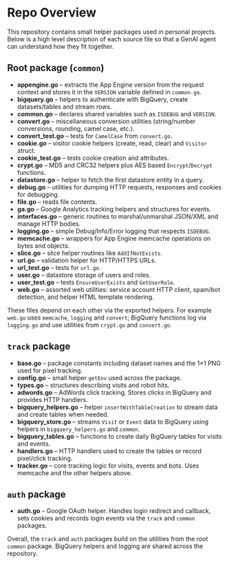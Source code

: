 # Repo Overview

This repository contains small helper packages used in personal projects. Below is a high level description of each source file so that a GenAI agent can understand how they fit together.

## Root package (`common`)
- **appengine.go** – extracts the App Engine version from the request context and stores it in the `VERSION` variable defined in `common.go`.
- **bigquery.go** – helpers to authenticate with BigQuery, create datasets/tables and stream rows.
- **common.go** – declares shared variables such as `ISDEBUG` and `VERSION`.
- **convert.go** – miscellaneous conversion utilities (string/number conversions, rounding, camel case, etc.).
- **convert_test.go** – tests for `CamelCase` from `convert.go`.
- **cookie.go** – visitor cookie helpers (create, read, clear) and `Visitor` struct.
- **cookie_test.go** – tests cookie creation and attributes.
- **crypt.go** – MD5 and CRC32 helpers plus AES based `Encrypt`/`Decrypt` functions.
- **datastore.go** – helper to fetch the first datastore entity in a query.
- **debug.go** – utilities for dumping HTTP requests, responses and cookies for debugging.
- **file.go** – reads file contents.
- **ga.go** – Google Analytics tracking helpers and structures for events.
- **interfaces.go** – generic routines to marshal/unmarshal JSON/XML and manage HTTP bodies.
- **logging.go** – simple Debug/Info/Error logging that respects `ISDEBUG`.
- **memcache.go** – wrappers for App Engine memcache operations on bytes and objects.
- **slice.go** – slice helper routines like `AddIfNotExists`.
- **url.go** – validation helper for HTTP/HTTPS URLs.
- **url_test.go** – tests for `url.go`.
- **user.go** – datastore storage of users and roles.
- **user_test.go** – tests `EnsureUserExists` and `GetUserRole`.
- **web.go** – assorted web utilities: service account HTTP client, spam/bot detection, and helper HTML template rendering.

These files depend on each other via the exported helpers. For example `web.go` uses `memcache`, `logging` and `convert`; BigQuery functions log via `logging.go` and use utilities from `crypt.go` and `convert.go`.

## `track` package
- **base.go** – package constants including dataset names and the 1×1 PNG used for pixel tracking.
- **config.go** – small helper `getEnv` used across the package.
- **types.go** – structures describing visits and robot hits.
- **adwords.go** – AdWords click tracking. Stores clicks in BigQuery and provides HTTP handlers.
- **bigquery_helpers.go** – helper `insertWithTableCreation` to stream data and create tables when needed.
- **bigquery_store.go** – streams `Visit` or `Event` data to BigQuery using helpers in `bigquery_helpers.go` and `common`.
- **bigquery_tables.go** – functions to create daily BigQuery tables for visits and events.
- **handlers.go** – HTTP handlers used to create the tables or record pixel/click tracking.
- **tracker.go** – core tracking logic for visits, events and bots. Uses memcache and the other helpers above.

## `auth` package
- **auth.go** – Google OAuth helper. Handles login redirect and callback, sets cookies and records login events via the `track` and `common` packages.

Overall, the `track` and `auth` packages build on the utilities from the root `common` package. BigQuery helpers and logging are shared across the repository.
